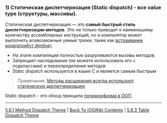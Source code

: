 ### 1) Статическая диспетчеризация (Static dispatch) - все value type (структуры, массивы).

Статическая диспетчеризация — это **самый быстрый стиль диспетчеризации методов**. Это не только приводит к наименьшему количеству ассемблерных инструкций, но и компилятор может выполнять всевозможные умные трюки, такие как [встраивание кода(атрибут @inline)](/5%20Swift/5.1%20Swift.md). 

* На этапе компиляции полностью разруливаются вызовы методов;
* Запрещает наследование (не можете использовать его с подклассами) и переопределение методов
* Static dispatch используется в языке C и является самым быстрым

> Примечание. [Методы расширения всегда используют статическую диспетчеризацию](/5%20Swift/5.6%20MethodDispatch/5.6.2%20Static(direct)Dispatch.md)

Static dispatch - это обход принципа [полиморфизма в ООП](/2%20ComputerScience/2.2%20Languages/2.2.2%20Paradigm/2.2.2.2%20Imperative/2.2.2.2.2%20OOP.md).

---

[5.6.1 Method Dispatch Theme](./5.6.1%20MethodDispatch.md) | [Back To iOSWiki Contents](https://github.com/eldaroid/iOSWiki) | [5.6.3 Table Dispatch Theme](./5.6.3%20TableDispatch.md)